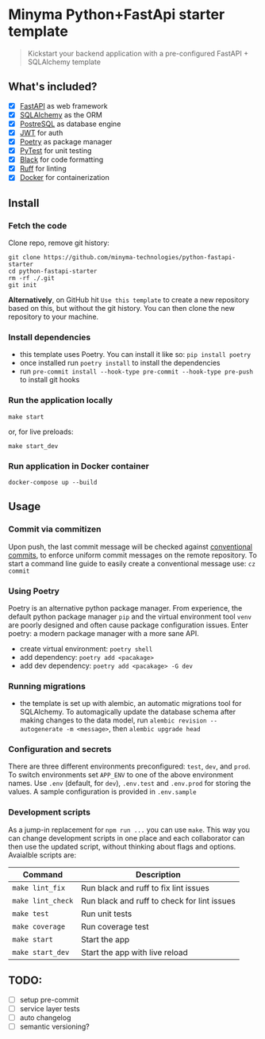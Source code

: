 # Minyma Python+FastApi starter template
> Kickstart your backend application with a pre-configured FastAPI + SQLAlchemy template


## What's included?
- [x] [FastAPI](https://fastapi.tiangolo.com/) as web framework
- [x] [SQLAlchemy](https://www.sqlalchemy.org/) as the ORM
- [x] [PostreSQL](https://www.postgresql.org/) as database engine
- [x] [JWT](https://jwt.io/) for auth 
- [x] [Poetry](https://python-poetry.org/) as package manager
- [x] [PyTest](https://docs.pytest.org/en/7.2.x/) for unit testing
- [x] [Black](https://black.readthedocs.io/en/stable/) for code formatting
- [x] [Ruff](https://github.com/charliermarsh/ruff) for linting
- [x] [Docker](https://www.docker.com/) for containerization
  
## Install
### Fetch the code
Clone repo, remove git history:
```
git clone https://github.com/minyma-technologies/python-fastapi-starter
cd python-fastapi-starter
rm -rf ./.git
git init
```

**Alternatively**, on GitHub hit `Use this template` to create a new repository based on this, but without the git history. You can then clone the new repository to your machine.

### Install dependencies
- this template uses Poetry. You can install it like so: `pip install poetry`
- once installed run `poetry install` to install the dependencies
- run `pre-commit install --hook-type pre-commit --hook-type pre-push` to install git hooks

### Run the application locally
```
make start
```
or, for live preloads:
```
make start_dev
```

### Run application in Docker container
```
docker-compose up --build
```

## Usage

### Commit via commitizen
Upon push, the last commit message will be checked against [conventional commits](https://github.com/angular/angular/blob/22b96b9/CONTRIBUTING.md#type), to enforce uniform commit messages on the remote repository. To start a command line guide to easily create a conventional message use: `cz commit`

### Using Poetry
Poetry is an alternative python package manager. From experience, the default python package manager `pip` and the virtual environment tool `venv` are poorly designed and often cause package configuration issues. Enter poetry: a modern package manager with a more sane API.
- create virtual environment: `poetry shell`
- add dependency: `poetry add <pacakage>`
- add dev dependency: `poetry add <pacakage> -G dev`

### Running migrations
- the template is set up with alembic, an automatic migrations tool for SQLAlchemy. To automagically update the database schema after making changes to the data model, run `alembic revision --autogenerate -m <message>`, then `alembic upgrade head`

### Configuration and secrets
There are three different environments preconfigured: `test`, `dev`, and `prod`. To switch environments set `APP_ENV` to one of the above environment names. Use `.env` (default, for `dev`), `.env.test` and `.env.prod` for storing the values. A sample configuration is provided in `.env.sample`

### Development scripts
As a jump-in replacement for `npm run ...` you can use `make`. This way you can change development scripts in one place and each collaborator can then use the updated script, without thinking about flags and options.
Avaialble scripts are:

| Command           | Description                                 |
| ----------------- | ------------------------------------------- |
| `make lint_fix`   | Run black and ruff to fix lint issues       |
| `make lint_check` | Run black and ruff to check for lint issues |
| `make test`       | Run unit tests                              |
| `make coverage`   | Run coverage test                           |
| `make start`      | Start the app                               |
| `make start_dev`  | Start the app with live reload              |

## TODO:

- [ ] setup pre-commit
- [ ] service layer tests
- [ ] auto changelog
- [ ] semantic versioning?